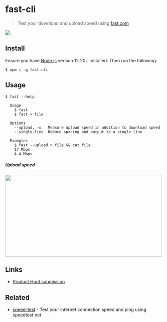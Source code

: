 # fast-cli

> Test your download and upload speed using [fast.com](https://fast.com)

![](screenshot.gif)

## Install

Ensure you have [Node.js](https://nodejs.org) version 12.20+ installed. Then run the following:

```
$ npm i -g fast-cli
```

## Usage

```
$ fast --help

  Usage
    $ fast
    $ fast > file

  Options
    --upload, -u   Measure upload speed in addition to download speed
    --single-line  Reduce spacing and output to a single line

  Examples
    $ fast --upload > file && cat file
    17 Mbps
    4.4 Mbps
```

##### Upload speed

<img src="screenshot-upload.gif" width="500" height="260">

## Links

- [Product Hunt submission](https://www.producthunt.com/posts/fast-cli-2)

## Related

- [speed-test](https://github.com/sindresorhus/speed-test) - Test your internet connection speed and ping using speedtest.net

